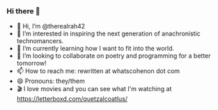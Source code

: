 ### Hi there 👋

- 👋 Hi, I’m @therealrah42
- 👀 I’m interested in inspiring the next generation of anachronistic technomancers. 
- 🌱 I’m currently learning how I want to fit into the world. 
- 💞️ I’m looking to collaborate on poetry and programming for a better tomorrow! 
- 📫 How to reach me: rewritten at whatscohenon dot com
- 😄 Pronouns: they/them
- 🎬 I love movies and you can see what I'm watching at https://letterboxd.com/quetzalcoatlus/
